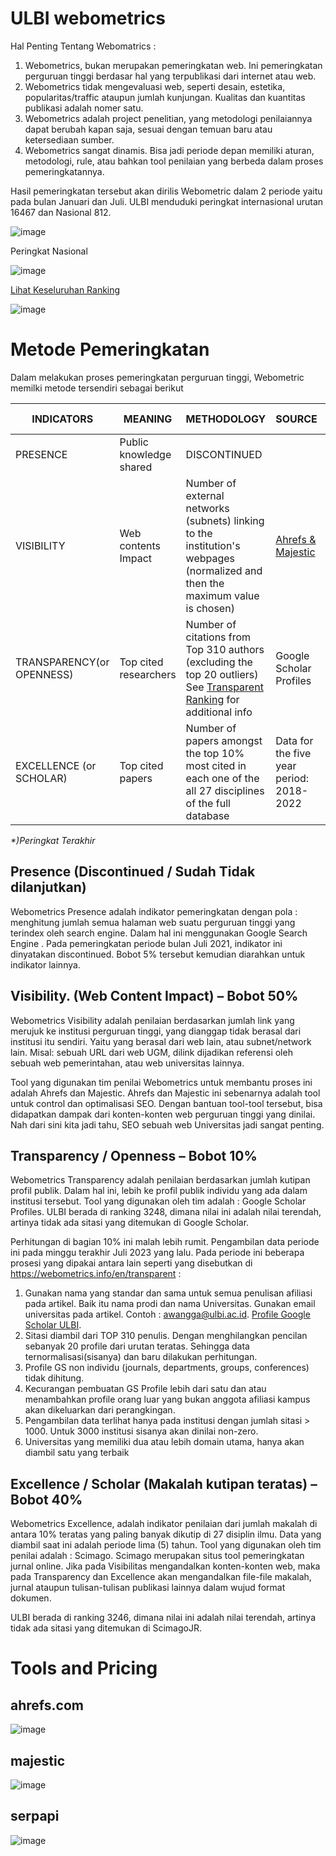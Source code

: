 # ULBI webometrics
Hal Penting Tentang Webomatrics :
1. Webometrics, bukan merupakan pemeringkatan web. Ini pemeringkatan perguruan tinggi berdasar hal yang terpublikasi dari internet atau web.
2. Webometrics tidak mengevaluasi web, seperti desain, estetika, popularitas/traffic ataupun jumlah kunjungan. Kualitas dan kuantitas publikasi adalah nomer satu.
3. Webometrics adalah project penelitian, yang metodologi penilaiannya dapat berubah kapan saja, sesuai dengan temuan baru atau ketersediaan sumber.
4. Webometrics sangat dinamis. Bisa jadi periode depan memiliki aturan, metodologi, rule, atau bahkan tool penilaian yang berbeda dalam proses pemeringkatannya.

Hasil pemeringkatan tersebut akan dirilis Webometric dalam 2 periode yaitu pada bulan Januari dan Juli. 
ULBI menduduki peringkat internasional urutan 16467 dan Nasional 812.

![image](https://github.com/ditif/webometrics/assets/11188109/3a3b6c73-5119-4a8d-8b89-c8fbd97faed2)

Peringkat Nasional

![image](https://github.com/ditif/webometrics/assets/11188109/5c64866e-04b3-486a-9dcd-2b37b8c0519b)

[Lihat Keseluruhan Ranking](https://www.webometrics.info/en/Asia/Indonesia%20)

![image](https://github.com/ditif/webometrics/assets/11188109/4688d07f-54e8-44da-9aa8-884a112c132f)


# Metode Pemeringkatan

Dalam melakukan proses pemeringkatan perguruan tinggi, Webometric memilki metode tersendiri sebagai berikut

| INDICATORS	| MEANING	| METHODOLOGY	| SOURCE	| WEIGHT| ULBI RANK |
| ----------- | ----------- | ----------- | ----------- | ----------- | ----------- |
| PRESENCE |	Public knowledge shared	| DISCONTINUED | | |
| VISIBILITY	| Web contents Impact	| Number of external networks (subnets) linking to the institution's webpages (normalized and then the maximum value is chosen) |	[Ahrefs & Majestic](https://www.matthewwoodward.co.uk/seo/tools/ahrefs-vs-majestic/)	| 50% | 611 |
| TRANSPARENCY(or OPENNESS)	| Top cited researchers	| Number of citations from Top 310 authors (excluding the top 20 outliers) See [Transparent Ranking](https://www.webometrics.info/en/transparent) for additional info |	 Google Scholar Profiles |	10% | *3248\*)* |
| EXCELLENCE (or SCHOLAR)	| Top cited papers	| Number of papers amongst the top 10% most cited in each one of the all 27 disciplines of the full database | Data for the five year period: 2018-2022	| Scimago	40% | *3246\*)* |

_\*)Peringkat Terakhir_


## Presence (Discontinued / Sudah Tidak dilanjutkan)
Webometrics Presence adalah indikator pemeringkatan dengan pola : menghitung jumlah semua halaman web suatu perguruan tinggi yang terindex oleh search engine. Dalam hal ini menggunakan Google Search Engine . Pada pemeringkatan periode bulan Juli 2021, indikator ini dinyatakan discontinued. Bobot 5% tersebut kemudian diarahkan untuk indikator lainnya.

## Visibility. (Web Content Impact) – Bobot 50%
Webometrics Visibility adalah penilaian berdasarkan jumlah link yang merujuk ke institusi perguruan tinggi, yang dianggap tidak berasal dari institusi itu sendiri. Yaitu yang berasal dari web lain, atau subnet/network lain. Misal: sebuah URL dari web UGM, dilink dijadikan referensi oleh sebuah web pemerintahan, atau web universitas lainnya.

Tool yang digunakan tim penilai Webometrics untuk membantu proses ini adalah Ahrefs dan Majestic. Ahrefs dan Majestic ini sebenarnya adalah tool untuk control dan optimalisasi SEO. Dengan bantuan tool-tool tersebut, bisa didapatkan dampak dari konten-konten web perguruan tinggi yang dinilai. Nah dari sini kita jadi tahu, SEO sebuah web Universitas jadi sangat penting.

## Transparency / Openness – Bobot 10%
Webometrics Transparency adalah penilaian berdasarkan jumlah kutipan profil publik. Dalam hal ini, lebih ke profil publik individu yang ada dalam institusi tersebut. Tool yang digunakan oleh tim adalah : Google Scholar Profiles. ULBI berada di ranking 3248, dimana nilai ini adalah nilai terendah, artinya tidak ada sitasi yang ditemukan di Google Scholar.

Perhitungan di bagian 10% ini malah lebih rumit. Pengambilan data periode ini pada minggu terakhir Juli 2023 yang lalu. Pada periode ini beberapa prosesi yang dipakai antara lain seperti yang disebutkan di https://webometrics.info/en/transparent :
1. Gunakan nama yang standar dan sama untuk semua penulisan afiliasi pada artikel. Baik itu nama prodi dan nama Universitas. Gunakan email universitas pada artikel. Contoh : awangga@ulbi.ac.id. [Profile Google Scholar ULBI](https://scholar.google.com/citations?hl=id&view_op=list_works&gmla=AOV7GLMCc6qmCaNSr4S9frjSdsJEqIFKVl5AH2BxcxfC15XSMg3xyLR1UhUmFBT24KJxG6apa54Q_dfEkpc-fXp9BLYO2XH9cKwh&user=-ZQAW6cAAAAJ).
2. Sitasi diambil dari TOP 310 penulis. Dengan menghilangkan pencilan sebanyak 20 profile dari urutan teratas. Sehingga data ternormalisasi(sisanya) dan baru dilakukan perhitungan.
3. Profile GS non individu (journals, departments, groups, conferences) tidak dihitung.
4. Kecurangan pembuatan GS Profile lebih dari satu dan atau menambahkan profile orang luar yang bukan anggota afiliasi kampus akan dikeluarkan dari perangkingan.
5. Pengambilan data terlihat hanya pada institusi dengan jumlah sitasi > 1000. Untuk 3000 institusi sisanya akan dinilai non-zero.
6. Universitas yang memiliki dua atau lebih domain utama, hanya akan diambil satu yang terbaik

## Excellence / Scholar (Makalah kutipan teratas) – Bobot 40%
Webometrics Excellence, adalah indikator penilaian dari jumlah makalah di antara 10% teratas yang paling banyak dikutip di 27 disiplin ilmu. Data yang diambil saat ini adalah periode lima (5) tahun. Tool yang digunakan oleh tim penilai adalah : Scimago.  Scimago merupakan situs tool pemeringkatan jurnal online. Jika pada Visibilitas mengandalkan konten-konten web, maka pada Transparency dan Excellence akan mengandalkan file-file makalah, jurnal ataupun tulisan-tulisan publikasi lainnya dalam wujud format dokumen.

ULBI berada di ranking 3246, dimana nilai ini adalah nilai terendah, artinya tidak ada sitasi yang ditemukan di ScimagoJR.

# Tools and Pricing

## ahrefs.com

![image](https://user-images.githubusercontent.com/11188109/209942260-3015a766-3b95-4919-9e8c-0fc1b8fb0887.png)

## majestic

![image](https://user-images.githubusercontent.com/11188109/209942337-3db4c76c-790e-414e-b90e-7b34e0413774.png)

## serpapi

![image](https://user-images.githubusercontent.com/11188109/209942879-06950f03-0bb8-4a39-aca6-a843d84b5bd0.png)

